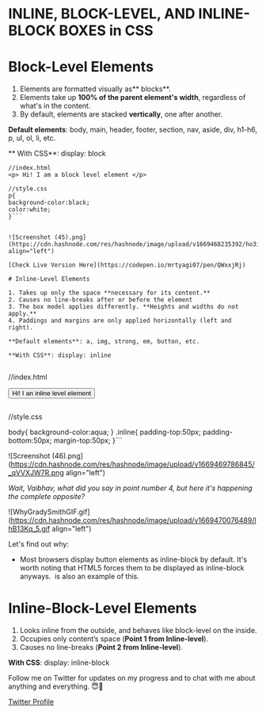 # INLINE, BLOCK-LEVEL, AND INLINE-BLOCK BOXES in CSS

# Block-Level Elements

1. Elements are formatted visually as** blocks**.
2. Elements take up **100% of the parent element's width**, regardless of what's in the content.
3. By default, elements are stacked **vertically**, one after another.

**Default elements**: body, main, header, footer, section, nav, aside, div, h1-h6, p, ul, ol, li, etc.

** With CSS**: display: block


```
//index.html
<p> Hi! I am a block level element </p>
``` 

```
//style.css
p{
background-color:black;
color:white;
}``` 


![Screenshot (45).png](https://cdn.hashnode.com/res/hashnode/image/upload/v1669468235392/ho3iydlE6.png align="left")

[Check Live Version Here](https://codepen.io/mrtyagi07/pen/QWxxjRj)

# Inline-Level Elements

1. Takes up only the space **necessary for its content.**
2. Causes no line-breaks after or before the element
3. The box model applies differently. **Heights and widths do not apply.**
4. Paddings and margins are only applied horizontally (left and right).

**Default elements**: a, img, strong, em, button, etc.

**With CSS**: display: inline


```
//index.html

<button class="inline"> Hi! I an inline level element </button>
``` 

```
//style.css

body{
 background-color:aqua;
}
.inline{
  padding-top:50px;
  padding-bottom:50px;
  margin-top:50px;
}``` 


![Screenshot (46).png](https://cdn.hashnode.com/res/hashnode/image/upload/v1669469786845/_qVVXJW7R.png align="left")

*Wait, Vaibhav, what did you say in point number 4, but here it's happening the complete opposite?* 

![WhyGradySmithGIF.gif](https://cdn.hashnode.com/res/hashnode/image/upload/v1669470076489/lhB13Kq_5.gif align="left")

Let's find out why:

- Most browsers display button elements as inline-block by default. It's worth noting that HTML5 forces them to be displayed as inline-block anyways. <img> is also an example of this.

# Inline-Block-Level Elements

1. Looks inline from the outside, and behaves like block-level on the inside.
2. Occupies only content’s space (**Point 1 from Inline-level**).
3. Causes no line-breaks (**Point 2 from Inline-level**).

**With CSS**: display: inline-block

Follow me on Twitter for updates on my progress and to chat with me about anything and everything. 😇🙂


[Twitter Profile](https://twitter.com/mrtyagi07)